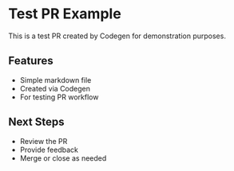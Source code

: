 # Test PR Example

This is a test PR created by Codegen for demonstration purposes.

## Features

- Simple markdown file
- Created via Codegen
- For testing PR workflow

## Next Steps

- Review the PR
- Provide feedback
- Merge or close as needed
